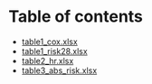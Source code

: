 # Table of contents

* [table1_cox.xlsx](table1_cox.xlsx)
* [table1_risk28.xlsx](table1_risk28.xlsx)
* [table2_hr.xlsx](table2_hr.xlsx)
* [table3_abs_risk.xlsx](table3_abs_risk.xlsx)
